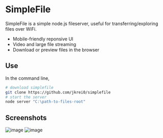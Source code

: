 # SimpleFile
SimpleFile is a simple node.js fileserver, useful for transferring/exploring files over WiFi.

- Mobile-friendly reponsive UI
- Video and large file streaming
- Download or preview files in the browser

## Use
In the command line,
```sh
# download simplefile
git clone https://github.com/jkrei0/simplefile
# start the server
node server "C:\path-to-files-root"
```


## Screenshots

![image](https://github.com/jkrei0/simplefile/assets/51007423/340af5f4-b0d6-4f70-87f1-4401d64093ed)
![image](https://github.com/jkrei0/simplefile/assets/51007423/d4af8943-6616-4231-a457-0156c58b8269)

